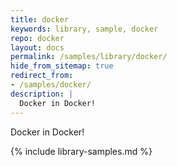 ```yaml
---
title: docker
keywords: library, sample, docker
repo: docker
layout: docs
permalink: /samples/library/docker/
hide_from_sitemap: true
redirect_from:
- /samples/docker/
description: |
  Docker in Docker!
---
```


Docker in Docker!


{% include library-samples.md %}
